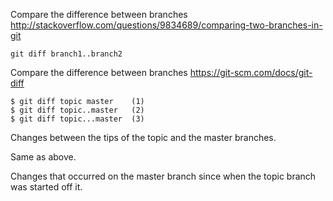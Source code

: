 Compare the difference between branches
http://stackoverflow.com/questions/9834689/comparing-two-branches-in-git
```
git diff branch1..branch2
```


Compare the difference between branches
https://git-scm.com/docs/git-diff

```
$ git diff topic master    (1)
$ git diff topic..master   (2)
$ git diff topic...master  (3)
```

Changes between the tips of the topic and the master branches.

Same as above.

Changes that occurred on the master branch since when the topic branch was started off it.
